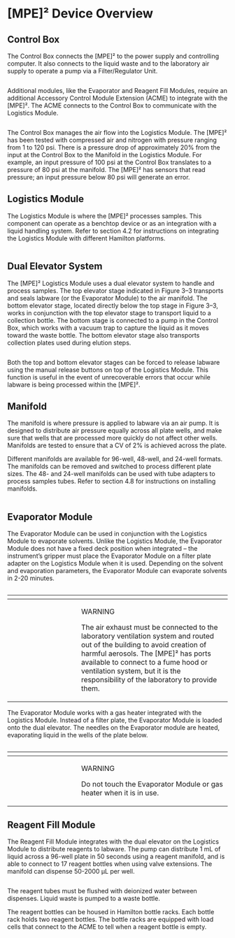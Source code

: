 # \[MPE]² Device Overview

## Control Box

The Control Box connects the \[MPE]² to the power supply and controlling computer. It also connects to the liquid waste and to the laboratory air supply to operate a pump via a Filter/Regulator Unit.

<figure><img src="../../../.gitbook/assets/image (4) (1) (1) (1) (1) (1) (1) (1) (1) (1) (1) (1) (1) (1) (1).png" alt=""><figcaption></figcaption></figure>

Additional modules, like the Evaporator and Reagent Fill Modules, require an additional Accessory Control Module Extension (ACME) to integrate with the \[MPE]². The ACME connects to the Control Box to communicate with the Logistics Module.

<figure><img src="../../../.gitbook/assets/image (5) (1) (1) (1) (1) (1) (1) (1) (1) (1) (1) (1) (1).png" alt=""><figcaption></figcaption></figure>



The Control Box manages the air flow into the Logistics Module. The \[MPE]² has been tested with compressed air and nitrogen with pressure ranging from 1 to 120 psi. There is a pressure drop of approximately 20% from the input at the Control Box to the Manifold in the Logistics Module. For example, an input pressure of 100 psi at the Control Box translates to a pressure of 80 psi at the manifold. The \[MPE]² has sensors that read pressure; an input pressure below 80 psi will generate an error.

## Logistics Module

The Logistics Module is where the \[MPE]² processes samples. This component can operate as a benchtop device or as an integration with a liquid handling system. Refer to section 4.2 for instructions on integrating the Logistics Module with different Hamilton platforms.

<figure><img src="../../../.gitbook/assets/image (6) (1) (1) (1) (1) (1) (1) (1) (1) (1) (1) (1).png" alt=""><figcaption></figcaption></figure>



## Dual Elevator System

The \[MPE]² Logistics Module uses a dual elevator system to handle and process samples. The top elevator stage indicated in Figure 3–3 transports and seals labware (or the Evaporator Module) to the air manifold. The bottom elevator stage, located directly below the top stage in Figure 3–3, works in conjunction with the top elevator stage to transport liquid to a collection bottle. The bottom stage is connected to a pump in the Control Box, which works with a vacuum trap to capture the liquid as it moves toward the waste bottle. The bottom elevator stage also transports collection plates used during elution steps.

<figure><img src="../../../.gitbook/assets/image (7) (1) (1) (1) (1) (1) (1) (1) (1) (1) (1).png" alt=""><figcaption></figcaption></figure>



Both the top and bottom elevator stages can be forced to release labware using the manual release buttons on top of the Logistics Module. This function is useful in the event of unrecoverable errors that occur while labware is being processed within the \[MPE]².&#x20;



## Manifold

The manifold is where pressure is applied to labware via an air pump. It is designed to distribute air pressure equally across all plate wells, and make sure that wells that are processed more quickly do not affect other wells. Manifolds are tested to ensure that a CV of 2% is achieved across the plate.&#x20;

Different manifolds are available for 96-well, 48-well, and 24-well formats. The manifolds can be removed and switched to process different plate sizes. The 48- and 24-well manifolds can be used with tube adapters to process samples tubes. Refer to section 4.8 for instructions on installing manifolds.

<figure><img src="../../../.gitbook/assets/image (8) (1) (1) (1) (1) (1) (1) (1) (1) (1) (1).png" alt=""><figcaption></figcaption></figure>

## Evaporator Module

The Evaporator Module can be used in conjunction with the Logistics Module to evaporate solvents. Unlike the Logistics Module, the Evaporator Module does not have a fixed deck position when integrated – the instrument’s gripper must place the Evaporator Module on a filter plate adapter on the Logistics Module when it is used. Depending on the solvent and evaporation parameters, the Evaporator Module can evaporate solvents in 2-20 minutes.

<figure><img src="../../../.gitbook/assets/image (11) (1) (1) (1) (1) (1) (1) (1) (1) (1).png" alt=""><figcaption></figcaption></figure>

<table data-header-hidden><thead><tr><th width="145"></th><th></th></tr></thead><tbody><tr><td><img src="../../../.gitbook/assets/image (9) (1) (1) (1) (1) (1) (1) (1) (1) (1) (1).png" alt="" data-size="original"></td><td><p>WARNING</p><p>The air exhaust must be connected to the laboratory ventilation system and routed out of the building to avoid creation of harmful aerosols. The [MPE]² has ports available to connect to a fume hood or ventilation system, but it is the responsibility of the laboratory to provide them.</p></td></tr></tbody></table>

The Evaporator Module works with a gas heater integrated with the Logistics Module. Instead of a filter plate, the Evaporator Module is loaded onto the dual elevator. The needles on the Evaporator module are heated, evaporating liquid in the wells of the plate below.

<figure><img src="../../../.gitbook/assets/image (12) (1) (1) (1) (1) (1) (1) (1) (1) (1).png" alt=""><figcaption></figcaption></figure>

<table data-header-hidden><thead><tr><th width="145"></th><th></th></tr></thead><tbody><tr><td><img src="../../../.gitbook/assets/image (10) (1) (1) (1) (1) (1) (1) (1) (1) (1).png" alt="" data-size="original"></td><td><p>WARNING</p><p>Do not touch the Evaporator Module or gas heater when it is in use.</p></td></tr></tbody></table>



## Reagent Fill Module

The Reagent Fill Module integrates with the dual elevator on the Logistics Module to distribute reagents to labware. The pump can distribute 1 mL of liquid across a 96-well plate in 50 seconds using a reagent manifold, and is able to connect to 17 reagent bottles when using valve extensions. The manifold can dispense 50-2000 μL per well.

<figure><img src="../../../.gitbook/assets/image (13) (1) (1) (1) (1) (1) (1) (1) (1) (1).png" alt=""><figcaption></figcaption></figure>

The reagent tubes must be flushed with deionized water between dispenses. Liquid waste is pumped to a waste bottle.

The reagent bottles can be housed in Hamilton bottle racks. Each bottle rack holds two reagent bottles. The bottle racks are equipped with load cells that connect to the ACME to tell when a reagent bottle is empty.&#x20;

<figure><img src="../../../.gitbook/assets/image (14) (1) (1) (1) (1) (1) (1) (1) (1) (1).png" alt=""><figcaption></figcaption></figure>
